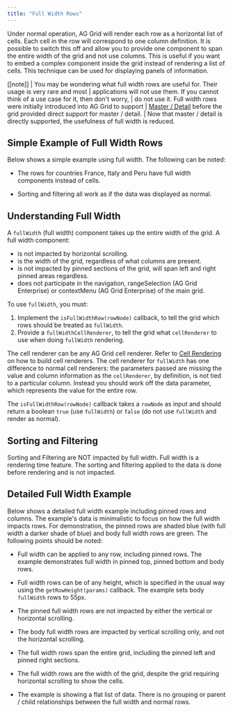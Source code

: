 ```yaml
---
title: "Full Width Rows"
---
```


Under normal operation, AG Grid will render each row as a horizontal list of cells. Each cell in the row will correspond to one column definition. It is possible to switch this off and allow you to provide one component to span the entire width of the grid and not use columns. This is useful if you want to embed a complex component inside the grid instead of rendering a list of cells. This technique can be used for displaying panels of information.

[[note]]
| You may be wondering what full width rows are useful for. Their usage is very rare and most
| applications will not use them. If you cannot think of a use case for it, then don't worry,
| do not use it. Full width rows were initially introduced into AG Grid to support
| [Master / Detail](/master-detail/) before the grid provided direct support for master / detail.
| Now that master / detail is directly supported, the usefulness of full width is reduced.

## Simple Example of Full Width Rows


Below shows a simple example using full width. The following can be noted:

- The rows for countries France, Italy and Peru have full width components instead of cells.

- Sorting and filtering all work as if the data was displayed as normal.

<grid-example title='Simple Full Width' name='simple-full-width' type='generated' options=' { "exampleHeight": 580 }'></grid-example>

## Understanding Full Width

A `fullWidth` (full width) component takes up the entire width of the grid. A full width component:

- is not impacted by horizontal scrolling.
- is the width of the grid, regardless of what columns are present.
- is not impacted by pinned sections of the grid, will span left and right pinned areas regardless.
- does not participate in the navigation, rangeSelection (AG Grid Enterprise) or contextMenu (AG Grid Enterprise) of the main grid.

To use `fullWidth`, you must:

1. Implement the `isFullWidthRow(rowNode)` callback, to tell the grid which rows should be treated as `fullWidth`.
1. Provide a `fullWidthCellRenderer`, to tell the grid what `cellRenderer` to use when doing `fullWidth` rendering.

<api-documentation source='grid-options/properties.json' section='styling' names='["isFullWidthRow"]' config='{"overrideBottomMargin":"0rem"}'></api-documentation>
<api-documentation source='grid-options/properties.json' section='fullWidth' names='["fullWidthCellRenderer"]' ></api-documentation>

The cell renderer can be any AG Grid cell renderer. Refer to
[Cell Rendering](/component-cell-renderer/) on how to build cell renderers.
The cell renderer for `fullWidth` has one difference to normal cell renderers: the parameters passed
are missing the value and column information as the `cellRenderer`, by definition, is not tied to a particular
column. Instead you should work off the data parameter, which represents the value for the entire row.

The `isFullWidthRow(rowNode)` callback takes a `rowNode` as input and should return a boolean
`true` (use `fullWidth`) or `false` (do not use `fullWidth` and render as normal).


## Sorting and Filtering


Sorting and Filtering are NOT impacted by full width. Full width is a rendering time feature. The sorting
and filtering applied to the data is done before rendering and is not impacted.

## Detailed Full Width Example

Below shows a detailed full width example including pinned rows and columns.
The example's data is minimalistic to focus on how
the full width impacts rows. For demonstration, the pinned rows are shaded blue (with
full width a darker shade of blue) and body full width rows are green.
The following points should be noted:


- Full width can be applied to any row, including pinned rows. The example demonstrates full width in pinned top, pinned bottom and body rows.

- Full width rows can be of any height, which is specified in the usual way using the `getRowHeight(params)` callback. The example sets body `fullWidth` rows to 55px.

- The pinned full width rows are not impacted by either the vertical or horizontal scrolling.

- The body full width rows are impacted by vertical scrolling only, and not the horizontal scrolling.
- The full width rows span the entire grid, including the pinned left and pinned right sections.
- The full width rows are the width of the grid, despite the grid requiring horizontal scrolling to show the cells.

- The example is showing a flat list of data. There is no grouping or parent / child relationships between the full width and normal rows.



<grid-example title='Basic Full Width' name='basic-full-width' type='generated' options=' { "exampleHeight" : 595 }'></grid-example>
